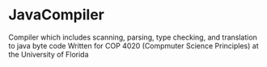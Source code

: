 # JavaCompiler

Compiler which includes scanning, parsing, type checking, and translation to java byte code
Written for COP 4020 (Compmuter Science Principles) at the University of Florida
